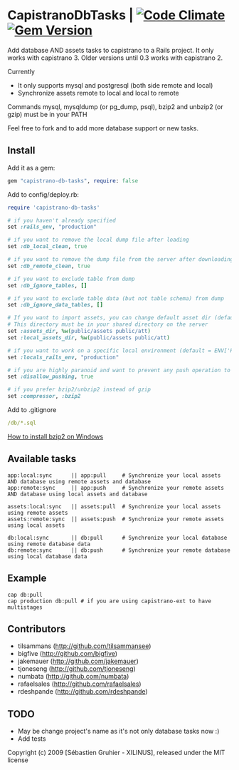 # CapistranoDbTasks | [![Code Climate](https://codeclimate.com/github/sgruhier/capistrano-db-tasks/badges/gpa.svg)](https://codeclimate.com/github/sgruhier/capistrano-db-tasks) [![Gem Version](https://badge.fury.io/rb/capistrano-db-tasks.svg)](http://badge.fury.io/rb/capistrano-db-tasks)

Add database AND assets tasks to capistrano to a Rails project. It only works with capistrano 3. Older versions until 0.3 works with capistrano 2.

Currently

* It only supports mysql and postgresql (both side remote and local)
* Synchronize assets remote to local and local to remote

Commands mysql, mysqldump (or pg\_dump, psql), bzip2 and unbzip2 (or gzip) must be in your PATH

Feel free to fork and to add more database support or new tasks.

## Install

Add it as a gem:

```ruby
gem "capistrano-db-tasks", require: false
```

Add to config/deploy.rb:

```ruby
require 'capistrano-db-tasks'

# if you haven't already specified
set :rails_env, "production"

# if you want to remove the local dump file after loading
set :db_local_clean, true

# if you want to remove the dump file from the server after downloading
set :db_remote_clean, true

# if you want to exclude table from dump
set :db_ignore_tables, []

# if you want to exclude table data (but not table schema) from dump
set :db_ignore_data_tables, []

# If you want to import assets, you can change default asset dir (default = system)
# This directory must be in your shared directory on the server
set :assets_dir, %w(public/assets public/att)
set :local_assets_dir, %w(public/assets public/att)

# if you want to work on a specific local environment (default = ENV['RAILS_ENV'] || 'development')
set :locals_rails_env, "production"

# if you are highly paranoid and want to prevent any push operation to the server
set :disallow_pushing, true

# if you prefer bzip2/unbzip2 instead of gzip
set :compressor, :bzip2
```

Add to .gitignore

```yml
/db/*.sql
```

[How to install bzip2 on Windows](http://stackoverflow.com/a/25625988/3324219)

## Available tasks

```
app:local:sync      || app:pull     # Synchronize your local assets AND database using remote assets and database
app:remote:sync     || app:push     # Synchronize your remote assets AND database using local assets and database

assets:local:sync   || assets:pull  # Synchronize your local assets using remote assets
assets:remote:sync  || assets:push  # Synchronize your remote assets using local assets

db:local:sync       || db:pull      # Synchronize your local database using remote database data
db:remote:sync      || db:push      # Synchronize your remote database using local database data
```

## Example

```
cap db:pull
cap production db:pull # if you are using capistrano-ext to have multistages
```

## Contributors

* tilsammans (http://github.com/tilsammansee)
* bigfive    (http://github.com/bigfive)
* jakemauer  (http://github.com/jakemauer)
* tjoneseng  (http://github.com/tjoneseng)
* numbata    (http://github.com/numbata)
* rafaelsales (http://github.com/rafaelsales)
* rdeshpande (http://github.com/rdeshpande)

## TODO

* May be change project's name as it's not only database tasks now :)
* Add tests

Copyright (c) 2009 [Sébastien Gruhier - XILINUS], released under the MIT license
